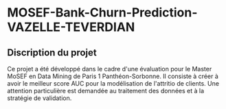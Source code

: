 # MOSEF-Bank-Churn-Prediction-VAZELLE-TEVERDIAN

## Discription du projet  
Ce projet a été développé dans le cadre d'une évaluation pour le Master MoSEF en Data Mining de Paris 1 Panthéon-Sorbonne. Il consiste à créer à avoir le meilleur score AUC pour la modélisation de l'attritio de clients. 
Une attention particulière est demandée au traitement des données et à la stratégie de validation.


